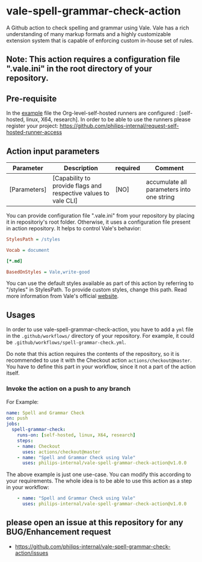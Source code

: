 # vale-spell-grammar-check-action

A Github action to check spelling and grammar using Vale. Vale has a rich understanding of many markup formats and a highly customizable extension system that is capable of enforcing custom in-house set of rules.

## Note: This action requires a configuration file ".vale.ini" in the root directory of your repository.

## Pre-requisite
In the [example](#example) file the Org-level-self-hosted runners are configured : [self-hosted, linux, X64, research]. In order to be able to use the runners please register your project: https://github.com/philips-internal/request-self-hosted-runner-access

## Action input parameters

| Parameter    | Description                                                      | required | Comment                                   |
| ------------ | ---------------------------------------------------------------- | -------- | ----------------------------------------- |
| [Parameters] | [Capability to provide flags and respective values to vale CLI]  |   [NO]   | accumulate all parameters into one string |

You can provide configuration file ".vale.ini" from your repository by placing it in repositoriy's root folder. Otherwise, it uses a configuration file present in action repository. It helps to control Vale's behavior:

```ini
StylesPath = /styles

Vocab = document

[*.md]

BasedOnStyles = Vale,write-good

```

You can use the default styles available as part of this action by referring to "/styles" in StylesPath. To provide custom styles, change this path. Read more information from Vale's official [website](https://docs.errata.ai).

## Usages

In order to use vale-spell-grammar-check-action, you have to add a `yml` file in the `.github/workflows/` directory of your repository. For example, it could be `.github/workflows/spell-grammar-check.yml`.

Do note that this action requires the contents of the repository, so it is recommended to use it with the Checkout action `actions/checkout@master`. You have to define this part in your workflow, since it not a part of the action itself.

### Invoke the action on a push to any branch
<a name="example"></a> For Example:

```yml
name: Spell and Grammar Check
on: push
jobs:
  spell-grammar-check:
    runs-on: [self-hosted, linux, X64, research]
    steps:
    - name: Checkout
      uses: actions/checkout@master
    - name: "Spell and Grammar Check using Vale"
      uses: philips-internal/vale-spell-grammar-check-action@v1.0.0

```

The above example is just one use-case. You can modify this according to your requirements. The whole idea is to be able to use this action as a step in your workflow:

```yml
    - name: "Spell and Grammar Check using Vale"
      uses: philips-internal/vale-spell-grammar-check-action@v1.0.0
```

## please open an issue at this repository for any BUG/Enhancement request
- https://github.com/philips-internal/vale-spell-grammar-check-action/issues
